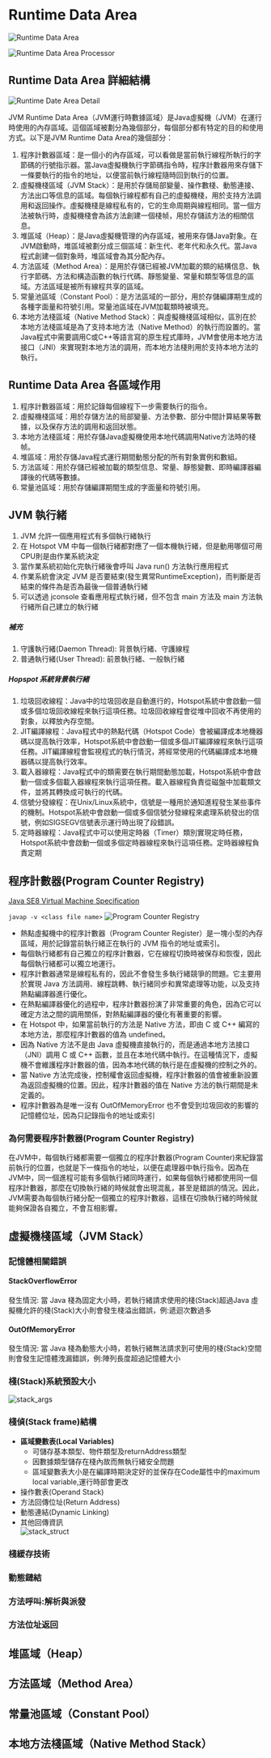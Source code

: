 # Runtime Data Area
![Runtime Data Area](images/runtime_data_area.jpg)

![Runtime Data Area Processor](images/runtime_data_processor.jpg)

## Runtime Data Area 詳細結構
![Runtime Date Area Detail](images/jvm_runtime_area_architceture.jpg)

JVM Runtime Data Area（JVM運行時數據區域）是Java虛擬機（JVM）在運行時使用的內存區域。這個區域被劃分為幾個部分，每個部分都有特定的目的和使用方式。以下是JVM Runtime Data Area的幾個部分：
1. 程序計數器區域：是一個小的內存區域，可以看做是當前執行線程所執行的字節碼的行號指示器。當Java虛擬機執行字節碼指令時，程序計數器用來存儲下一條要執行的指令的地址，以便當前執行線程隨時回到執行的位置。
2. 虛擬機棧區域（JVM Stack）：是用於存儲局部變量、操作數棧、動態連接、方法出口等信息的區域。每個執行線程都有自己的虛擬機棧，用於支持方法調用和返回操作。虛擬機棧是線程私有的，它的生命周期與線程相同。當一個方法被執行時，虛擬機棧會為該方法創建一個棧帧，用於存儲該方法的相關信息。
3. 堆區域（Heap）：是Java虛擬機管理的內存區域，被用來存儲Java對象。在JVM啟動時，堆區域被劃分成三個區域：新生代、老年代和永久代。當Java程式創建一個對象時，堆區域會為其分配內存。
4. 方法區域（Method Area）：是用於存儲已經被JVM加載的類的結構信息、執行字節碼、方法和構造函數的執行代碼、靜態變量、常量和類型等信息的區域。方法區域是被所有線程共享的區域。
5. 常量池區域（Constant Pool）：是方法區域的一部分，用於存儲編譯期生成的各種字面量和符號引用。常量池區域在JVM加載類時被填充。
6. 本地方法棧區域（Native Method Stack）：與虛擬機棧區域相似，區別在於本地方法棧區域是為了支持本地方法（Native Method）的執行而設置的。當Java程式中需要調用C或C++等語言寫的原生程式庫時，JVM會使用本地方法接口（JNI）來實現對本地方法的調用，而本地方法棧則用於支持本地方法的執行。

## Runtime Data Area 各區域作用
1. 程序計數器區域：用於記錄每個線程下一步需要執行的指令。
2. 虛擬機棧區域：用於存儲方法的局部變量、方法參數、部分中間計算結果等數據，以及保存方法的調用和返回狀態。
3. 本地方法棧區域：用於存儲Java虛擬機使用本地代碼調用Native方法時的棧帧。
4. 堆區域：用於存儲Java程式運行期間動態分配的所有對象實例和數組。
5. 方法區域：用於存儲已經被加載的類型信息、常量、靜態變數、即時編譯器編譯後的代碼等數據。
6. 常量池區域：用於存儲編譯期間生成的字面量和符號引用。

## JVM 執行緒
1. JVM 允許一個應用程式有多個執行緒執行
2. 在 Hotspot VM 中每一個執行緒都對應了一個本機執行緒，但是動用哪個可用CPU則是由作業系統決定
3. 當作業系統初始化完執行緒後會呼叫 Java run() 方法執行應用程式
4. 作業系統會決定 JVM 是否要結束(發生異常RuntimeException)，而判斷是否結束的條件為是否為最後一個普通執行緒
5. 可以透過 jconsole 查看應用程式執行緒，但不包含 main 方法及 main 方法執行緒所自己建立的執行緒
##### 補充
1. 守護執行緒(Daemon Thread): 背景執行緒、守護線程
2. 普通執行緒(User Thread): 前景執行緒、一般執行緒

##### Hopspot 系統背景執行緒
1. 垃圾回收線程：Java中的垃圾回收是自動進行的，Hotspot系統中會啟動一個或多個垃圾回收線程來執行這項任務。垃圾回收線程會從堆中回收不再使用的對象，以釋放內存空間。
2. JIT編譯線程：Java程式中的熱點代碼（Hotspot Code）會被編譯成本地機器碼以提高執行效率，Hotspot系統中會啟動一個或多個JIT編譯線程來執行這項任務。JIT編譯線程會監視程式的執行情況，將經常使用的代碼編譯成本地機器碼以提高執行效率。
3. 載入器線程：Java程式中的類需要在執行期間動態加載，Hotspot系統中會啟動一個或多個載入器線程來執行這項任務。載入器線程負責從磁盤中加載類文件，並將其轉換成可執行的代碼。
4. 信號分發線程：在Unix/Linux系統中，信號是一種用於通知進程發生某些事件的機制。Hotspot系統中會啟動一個或多個信號分發線程來處理系統發出的信號，例如SIGSEGV信號表示運行時出現了段錯誤。
5. 定時器線程：Java程式中可以使用定時器（Timer）類別實現定時任務，Hotspot系統中會啟動一個或多個定時器線程來執行這項任務。定時器線程負責定期


## 程序計數器(Program Counter Registry)
[Java SE8 Virtual Machine Specification](https://docs.oracle.com/javase/specs/jvms/se8/html/jvms-2.html#jvms-2.5.1)  

``
javap -v <class file name>
``
![Program Counter Registry](images/pc_index.png)
* 熱點虛擬機中的程序計數器（Program Counter Register）是一塊小型的內存區域，用於記錄當前執行緒正在執行的 JVM 指令的地址或索引。
* 每個執行緒都有自己獨立的程序計數器，它在線程切換時被保存和恢復，因此每個執行緒都可以獨立地運行。
* 程序計數器通常是線程私有的，因此不會發生多執行緒競爭的問題。它主要用於實現 Java 方法調用、線程跳轉、執行緒同步和異常處理等功能，以及支持熱點編譯器進行優化。
* 在熱點編譯器優化的過程中，程序計數器扮演了非常重要的角色，因為它可以確定方法之間的調用關係，對熱點編譯器的優化有著重要的影響。
* 在 Hotspot 中，如果當前執行的方法是 Native 方法，即由 C 或 C++ 編寫的本地方法，那麼程序計數器的值為 undefined。
* 因為 Native 方法不是由 Java 虛擬機直接執行的，而是通過本地方法接口（JNI）調用 C 或 C++ 函數，並且在本地代碼中執行。在這種情況下，虛擬機不會維護程序計數器的值，因為本地代碼的執行是在虛擬機的控制之外的。
* 當 Native 方法完成後，控制權會返回虛擬機，程序計數器的值會被重新設置為返回虛擬機的位置。因此，程序計數器的值在 Native 方法的執行期間是未定義的。
* 程序計數器為是唯一沒有 OutOfMemoryError 也不會受到垃圾回收的影響的記憶體位址，因為只記錄指令的地址或索引

### 為何需要程序計數器(Program Counter Registry)
在JVM中，每個執行緒都需要一個獨立的程序計數器(Program Counter)來紀錄當前執行的位置，也就是下一條指令的地址，以便在處理器中執行指令。因為在JVM中，同一個進程可能有多個執行緒同時運行，如果每個執行緒都使用同一個程序計數器，那麼在切換執行緒的時候就會出現混亂，甚至是錯誤的情況。因此，JVM需要為每個執行緒分配一個獨立的程序計數器，這樣在切換執行緒的時候就能夠保證各自獨立，不會互相影響。
## 虛擬機棧區域（JVM Stack）
### 記憶體相關錯誤
#### StackOverflowError
發生情況:
當 Java 棧為固定大小時，若執行緒請求使用的棧(Stack)超過Java 虛擬機允許的棧(Stack)大小則會發生棧溢出錯誤，例:遞迴次數過多
#### OutOfMemoryError
發生情況:
當 Java 棧為動態大小時，若執行緒無法請求到可使用的棧(Stack)空間則會發生記憶體洩漏錯誤，例:陣列長度超過記憶體大小

### 棧(Stack)系統預設大小
![stack_args](images/stack_args.png)

### 棧偵(Stack frame)結構
* **區域變數表(Local Variables)**
  * 可儲存基本類型、物件類型及returnAddress類型
  * 因數據類型儲存在棧內故而無執行緒安全問題
  * 區域變數表大小是在編譯時期決定好的並保存在Code屬性中的maximum local variable,運行時部會更改
* 操作數表(Operand Stack)
* 方法回傳位址(Return Address)
* 動態連結(Dynamic Linking)
* 其他回傳資訊  
![stack_struct](images/stack_struct.png)
### 棧緩存技術

### 動態鏈結

### 方法呼叫:解析與派發

### 方法位址返回

## 堆區域（Heap）

## 方法區域（Method Area）

## 常量池區域（Constant Pool）

## 本地方法棧區域（Native Method Stack）